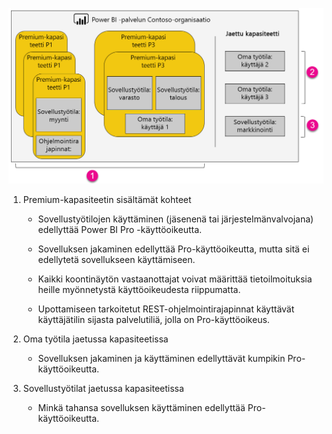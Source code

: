 ![](media/powerbi-premium-illustration/premium-chart.png "Power BI Premiumin kuva")

1. Premium-kapasiteetin sisältämät kohteet
   
   * Sovellustyötilojen käyttäminen (jäsenenä tai järjestelmänvalvojana) edellyttää Power BI Pro -käyttöoikeutta.

   * Sovelluksen jakaminen edellyttää Pro-käyttöoikeutta, mutta sitä ei edellytetä sovellukseen käyttämiseen.

   * Kaikki koontinäytön vastaanottajat voivat määrittää tietoilmoituksia heille myönnetystä käyttöoikeudesta riippumatta.

   * Upottamiseen tarkoitetut REST-ohjelmointirajapinnat käyttävät käyttäjätilin sijasta palvelutiliä, jolla on Pro-käyttöoikeus.

2. Oma työtila jaetussa kapasiteetissa
   
   * Sovelluksen jakaminen ja käyttäminen edellyttävät kumpikin Pro-käyttöoikeutta.

3. Sovellustyötilat jaetussa kapasiteetissa
   
   * Minkä tahansa sovelluksen käyttäminen edellyttää Pro-käyttöoikeutta.

